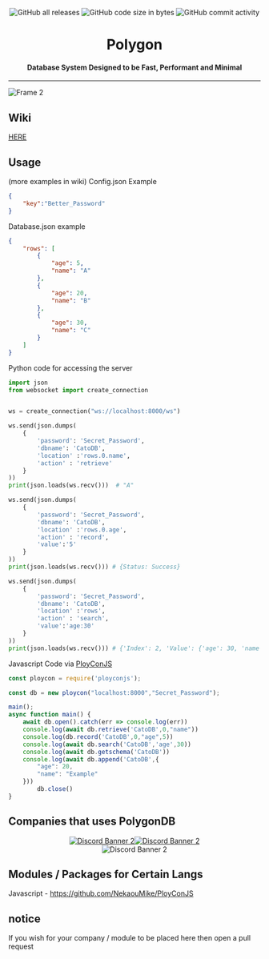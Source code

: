 <div align="center">
	
![GitHub all releases](https://img.shields.io/github/downloads/JewishLewish/PolygonDB/total?color=63C9A4&style=for-the-badge)
![GitHub code size in bytes](https://img.shields.io/github/languages/code-size/Jewishlewish/PolygonDB?color=63C9A4&style=for-the-badge)
![GitHub commit activity](https://img.shields.io/github/commit-activity/w/JewishLewish/PolygonDB?color=63C9A4&style=for-the-badge)
	
</div>

<div align="center"><h1>Polygon</h1></div>
<div align="center"><h4>Database System Designed to be Fast, Performant and Minimal</h4></div>
<hr>

![Frame 2](https://user-images.githubusercontent.com/65754609/215379958-d8f02d22-fec4-4200-85c1-0177a62e661d.png)

## Wiki
[HERE](https://github.com/JewishLewish/PolygonDB/wiki)

## Usage
(more examples in wiki)
Config.json Example
```json
{
    "key":"Better_Password"
}
```

Database.json example
```json
{
	"rows": [
		{
			"age": 5,
			"name": "A"
		},
		{
			"age": 20,
			"name": "B"
		},
		{
			"age": 30,
			"name": "C"
		}
	]
}
```
Python code for accessing the server
```python
import json
from websocket import create_connection


ws = create_connection("ws://localhost:8000/ws")

ws.send(json.dumps(
    {
        'password': 'Secret_Password', 
        'dbname': 'CatoDB',
        'location' :'rows.0.name',
        'action' : 'retrieve'
    }
))
print(json.loads(ws.recv()))  # "A"

ws.send(json.dumps(
    {
        'password': 'Secret_Password', 
        'dbname': 'CatoDB',
        'location' :'rows.0.age',
        'action' : 'record',
        'value':'5'
    }
))
print(json.loads(ws.recv())) # {Status: Success}

ws.send(json.dumps(
    {
        'password': 'Secret_Password', 
        'dbname': 'CatoDB',
        'location' :'rows',
        'action' : 'search',
        'value':'age:30'
    }
))
print(json.loads(ws.recv())) # {'Index': 2, 'Value': {'age': 30, 'name': 'C'}}
```
Javascript Code via [PloyConJS](https://github.com/NekaouMike/PloyConJS)
```js
const ploycon = require('ployconjs');

const db = new ploycon("localhost:8000","Secret_Password");

main();
async function main() {
    await db.open().catch(err => console.log(err))
    console.log(await db.retrieve('CatoDB',0,"name"))
    console.log(db.record('CatoDB',0,"age",5))
    console.log(await db.search('CatoDB','age',30))
    console.log(await db.getschema('CatoDB'))
    console.log(await db.append('CatoDB',{
        "age": 20,
        "name": "Example"
    }))
        db.close()
}
```
## Companies that uses PolygonDB 

<div style="display: flex; justify-content: center;">
		<a href="https://discord.gg/muXKEkbRwp">

<img src="https://discordapp.com/api/guilds/692451473698586704/widget.png?style=banner2" alt="Discord Banner 2"/>
		</a>
	<a href="https://discord.gg/MHEAwNjKb2"><img src="https://discordapp.com/api/guilds/1024761808407498893/widget.png?style=banner2" alt="Discord Banner 2"/></a>
</div>
<div style="display: flex; justify-content: center;">
	<img src="https://discordapp.com/api/guilds/1046141941387116565/widget.png?style=banner2" alt="Discord Banner 2"/>
</div>


## Modules / Packages for Certain Langs
Javascript - https://github.com/NekaouMike/PloyConJS

## notice
If you wish for your company / module to be placed here then open a pull request
